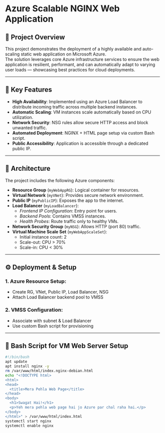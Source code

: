 # Azure Scalable NGINX Web Application

## 📌 Project Overview
This project demonstrates the deployment of a highly available and auto-scaling static web application on Microsoft Azure.  
The solution leverages core Azure infrastructure services to ensure the web application is resilient, performant, and can automatically adapt to varying user loads — showcasing best practices for cloud deployments.

---

## 🚀 Key Features

- **High Availability**: Implemented using an Azure Load Balancer to distribute incoming traffic across multiple backend instances.
- **Automatic Scaling**: VM instances scale automatically based on CPU utilization.
- **Network Security**: NSG rules allow secure HTTP access and block unwanted traffic.
- **Automated Deployment**: NGINX + HTML page setup via custom Bash script.
- **Public Accessibility**: Application is accessible through a dedicated public IP.

---

## 🧱 Architecture

The project includes the following Azure components:

- **Resource Group** (`myWebAppRG`): Logical container for resources.
- **Virtual Network** (`myVNet`): Provides secure network environment.
- **Public IP** (`myPublicIP`): Exposes the app to the internet.
- **Load Balancer** (`myLoadBalancer`):
  - *Frontend IP Configuration*: Entry point for users.
  - *Backend Pools*: Contains VMSS instances.
  - *Health Probes*: Route traffic only to healthy VMs.
- **Network Security Group** (`myNSG`): Allows HTTP (port 80) traffic.
- **Virtual Machine Scale Set** (`myWebAppScaleSet`):
  - Initial instance count: 2
  - Scale-out: CPU > 70%
  - Scale-in: CPU < 30%

---

## ⚙️ Deployment & Setup

### 1. **Azure Resource Setup**:
- Create RG, VNet, Public IP, Load Balancer, NSG
- Attach Load Balancer backend pool to VMSS

### 2. **VMSS Configuration**:
- Associate with subnet & Load Balancer
- Use custom Bash script for provisioning

---

## 📝 Bash Script for VM Web Server Setup

```bash
#!/bin/bash
apt update
apt install nginx -y
rm /var/www/html/index.nginx-debian.html
echo "<!DOCTYPE html>
<html>
<head>
  <title>Mera Pehla Web Page</title>
</head>
<body>
  <h1>Swagat Hai!</h1>
  <p>Yeh mera pehla web page hai jo Azure par chal raha hai.</p>
</body>
</html>" > /var/www/html/index.html
systemctl start nginx
systemctl enable nginx

